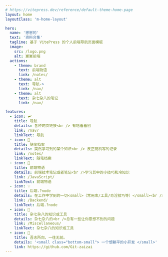 ```yaml
---
# https://vitepress.dev/reference/default-theme-home-page
layout: home
layoutClass: 'm-home-layout'

hero:
  name: '崽崽的'
  text: '资料合集'
  tagline: 基于 VitePress 的个人前端导航页面模板
  image:
    src: /logo.png
    alt: 崽崽前端
  actions:
    - theme: brand
      text: 前端物语
      link: /notes/
    - theme: alt
      text: 导航->
      link: /nav/
    - theme: alt
      text: 杂七杂八的笔记
      link: /nav/

features:
  - icon: 🛩️
    title: 导航
    details: 各种网页链接<br /> 有啥看看别
    link: /nav/
    linkText: 导航
  - icon: 📖
    title: 随笔档案
    details: 突然学习到的某个知识<br /> 反正随机写的记录
    link: /notes/
    linkText: 随笔档案
  - icon: 📘
    title: 前端物语
    details: 前端技术笔记或者笔记<br />学习其中的小技巧和冷知识
    link: /JavaScript/
    linkText: 前端物语
  - icon: 💡
    title: 后端.?node
    details: 在工作中学到的一切<small>（常用库/工具/奇淫技巧等）</small><br />配合 CV 大法来更好的摸鱼
    link: /Backend/
    linkText: 后端.?node
  - icon: 🐞
    title: 杂七杂八的知识或工具
    details: 杂七杂八的<br />总有一些让你意想不到的问题
    link: /Miscellaneous/
    linkText: 杂七杂八的知识或工具
  - icon: 💯
    title: 吾志所向，一往无前。
    details: '<small class="bottom-small"> 一个想躺平的小开发 </small>'
    link: https://github.com/Git-zaizai
---
```


<style>
/*爱的魔力转圈圈*/
.m-home-layout .image-src:hover {
  transform: translate(-50%, -50%) rotate(666turn);
  transition: transform 59s 1s cubic-bezier(0.3, 0, 0.8, 1);
}

.m-home-layout .details small {
  opacity: 0.8;
}

.m-home-layout .bottom-small {
  display: block;
  margin-top: 2em;
  text-align: right;
}
</style>
